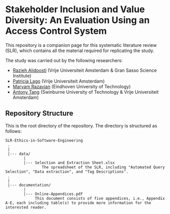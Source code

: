 # Stakeholder Inclusion and Value Diversity: An Evaluation Using an Access Control System
This repository is a companion page for this systematic literature review (SLR), which contains all the material required for replicating the study.



The study was carried out by the following researchers:
* [Razieh Alidoosti](mailto:razieh.alidoosti@gssi.it) (Vrije Universiteit Amsterdam & Gran Sasso Science Institute)
* [Patricia Lago](mailto:p.lago@vu.nl) (Vrije Universiteit Amsterdam)
* [Maryam Razavian](mailto:M.Razavian@tue.nl) (Eindhoven University of Technology)
* [Antony Tang](mailto:atang@swin.edu.au) (Swinburne University of Technology & Vrije Universiteit Amsterdam)



Repository Structure
---------------
This is the root directory of the repository. The directory is structured as follows:

    SLR-Ethics-in-Software-Engineering
     .
     |
     |--- data/
            |
            |--- Selection and Extraction Sheet.xlsx
                    The spreadsheet of the SLR, including "Automated Query Selection", "Data extraction", and "Tag Descriptions".
     .
     |
     |--- documentation/
            |
            |--- Online-Appendices.pdf
                 This document consists of five appendices, i.e., Appendix A-E, each including table(s) to provide more information for the interested reader.
     
